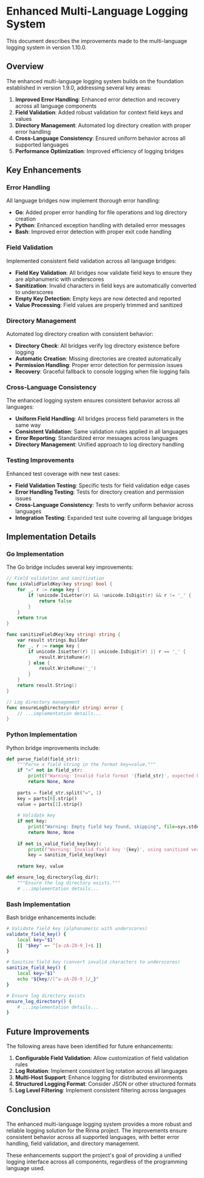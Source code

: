 # Enhanced Multi-Language Logging System

This document describes the improvements made to the multi-language logging system in version 1.10.0.

## Overview

The enhanced multi-language logging system builds on the foundation established in version 1.9.0, addressing several key areas:

1. **Improved Error Handling**: Enhanced error detection and recovery across all language components
2. **Field Validation**: Added robust validation for context field keys and values
3. **Directory Management**: Automated log directory creation with proper error handling
4. **Cross-Language Consistency**: Ensured uniform behavior across all supported languages
5. **Performance Optimization**: Improved efficiency of logging bridges

## Key Enhancements

### Error Handling

All language bridges now implement thorough error handling:

- **Go**: Added proper error handling for file operations and log directory creation
- **Python**: Enhanced exception handling with detailed error messages
- **Bash**: Improved error detection with proper exit code handling

### Field Validation

Implemented consistent field validation across all language bridges:

- **Field Key Validation**: All bridges now validate field keys to ensure they are alphanumeric with underscores
- **Sanitization**: Invalid characters in field keys are automatically converted to underscores
- **Empty Key Detection**: Empty keys are now detected and reported
- **Value Processing**: Field values are properly trimmed and sanitized

### Directory Management

Automated log directory creation with consistent behavior:

- **Directory Check**: All bridges verify log directory existence before logging
- **Automatic Creation**: Missing directories are created automatically
- **Permission Handling**: Proper error detection for permission issues
- **Recovery**: Graceful fallback to console logging when file logging fails

### Cross-Language Consistency

The enhanced logging system ensures consistent behavior across all languages:

- **Uniform Field Handling**: All bridges process field parameters in the same way
- **Consistent Validation**: Same validation rules applied in all languages
- **Error Reporting**: Standardized error messages across languages
- **Directory Management**: Unified approach to log directory handling

### Testing Improvements

Enhanced test coverage with new test cases:

- **Field Validation Testing**: Specific tests for field validation edge cases
- **Error Handling Testing**: Tests for directory creation and permission issues
- **Cross-Language Consistency**: Tests to verify uniform behavior across languages
- **Integration Testing**: Expanded test suite covering all language bridges

## Implementation Details

### Go Implementation

The Go bridge includes several key improvements:

```go
// Field validation and sanitization
func isValidFieldKey(key string) bool {
    for _, r := range key {
        if !unicode.IsLetter(r) && !unicode.IsDigit(r) && r != '_' {
            return false
        }
    }
    return true
}

func sanitizeFieldKey(key string) string {
    var result strings.Builder
    for _, r := range key {
        if unicode.IsLetter(r) || unicode.IsDigit(r) || r == '_' {
            result.WriteRune(r)
        } else {
            result.WriteRune('_')
        }
    }
    return result.String()
}

// Log directory management
func ensureLogDirectory(dir string) error {
    // ...implementation details...
}
```

### Python Implementation

Python bridge improvements include:

```python
def parse_field(field_str):
    """Parse a field string in the format key=value."""
    if "=" not in field_str:
        print(f"Warning: Invalid field format '{field_str}', expected key=value", file=sys.stderr)
        return None, None
    
    parts = field_str.split("=", 1)
    key = parts[0].strip()
    value = parts[1].strip()
    
    # Validate key
    if not key:
        print("Warning: Empty field key found, skipping", file=sys.stderr)
        return None, None
    
    if not is_valid_field_key(key):
        print(f"Warning: Invalid field key '{key}', using sanitized version", file=sys.stderr)
        key = sanitize_field_key(key)
        
    return key, value

def ensure_log_directory(log_dir):
    """Ensure the log directory exists."""
    # ...implementation details...
```

### Bash Implementation

Bash bridge enhancements include:

```bash
# Validate field key (alphanumeric with underscores)
validate_field_key() {
    local key="$1"
    [[ "$key" =~ ^[a-zA-Z0-9_]+$ ]]
}

# Sanitize field key (convert invalid characters to underscores)
sanitize_field_key() {
    local key="$1"
    echo "${key//[^a-zA-Z0-9_]/_}"
}

# Ensure log directory exists
ensure_log_directory() {
    # ...implementation details...
}
```

## Future Improvements

The following areas have been identified for future enhancements:

1. **Configurable Field Validation**: Allow customization of field validation rules
2. **Log Rotation**: Implement consistent log rotation across all languages
3. **Multi-Host Support**: Enhance logging for distributed environments
4. **Structured Logging Format**: Consider JSON or other structured formats
5. **Log Level Filtering**: Implement consistent filtering across languages

## Conclusion

The enhanced multi-language logging system provides a more robust and reliable logging solution for the Rinna project. The improvements ensure consistent behavior across all supported languages, with better error handling, field validation, and directory management.

These enhancements support the project's goal of providing a unified logging interface across all components, regardless of the programming language used.